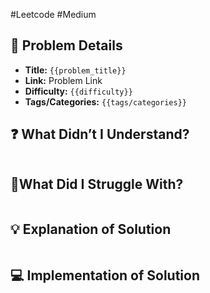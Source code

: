 #Leetcode #Medium 
## 📝 Problem Details

- **Title:** `{{problem_title}}`
- **Link:** Problem Link
- **Difficulty:** `{{difficulty}}`
- **Tags/Categories:** `{{tags/categories}}`

## ❓ What Didn’t I Understand?

```

```

## 🤔What Did I Struggle With?

```

```

## 💡 Explanation of Solution

```

```
## 💻 Implementation of Solution

```cpp

```